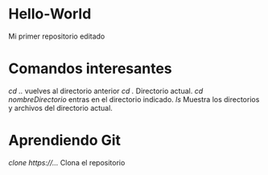# Hello-World
Mi primer repositorio editado
# Comandos interesantes
*cd ..* vuelves al directorio anterior
*cd .* Directorio actual.
*cd nombreDirectorio* entras en el directorio indicado.
*ls* Muestra los directorios y archivos del directorio actual.

# Aprendiendo Git
*clone https://...* Clona el repositorio
